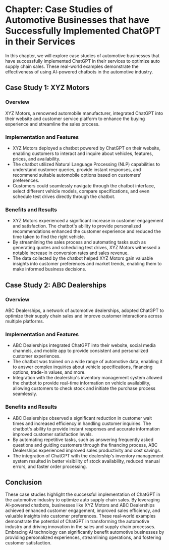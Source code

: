 Chapter: Case Studies of Automotive Businesses that have Successfully Implemented ChatGPT in their Services
===========================================================================================================

In this chapter, we will explore case studies of automotive businesses that have successfully implemented ChatGPT in their services to optimize auto supply chain sales. These real-world examples demonstrate the effectiveness of using AI-powered chatbots in the automotive industry.

**Case Study 1: XYZ Motors**
----------------------------

### **Overview**

XYZ Motors, a renowned automobile manufacturer, integrated ChatGPT into their website and customer service platform to enhance the buying experience and streamline the sales process.

### **Implementation and Features**

* XYZ Motors deployed a chatbot powered by ChatGPT on their website, enabling customers to interact and inquire about vehicles, features, prices, and availability.
* The chatbot utilized Natural Language Processing (NLP) capabilities to understand customer queries, provide instant responses, and recommend suitable automobile options based on customers' preferences.
* Customers could seamlessly navigate through the chatbot interface, select different vehicle models, compare specifications, and even schedule test drives directly through the chatbot.

### **Benefits and Results**

* XYZ Motors experienced a significant increase in customer engagement and satisfaction. The chatbot's ability to provide personalized recommendations enhanced the customer experience and reduced the time taken to find the right vehicle.
* By streamlining the sales process and automating tasks such as generating quotes and scheduling test drives, XYZ Motors witnessed a notable increase in conversion rates and sales revenue.
* The data collected by the chatbot helped XYZ Motors gain valuable insights into customer preferences and market trends, enabling them to make informed business decisions.

**Case Study 2: ABC Dealerships**
---------------------------------

### **Overview**

ABC Dealerships, a network of automotive dealerships, adopted ChatGPT to optimize their supply chain sales and improve customer interactions across multiple platforms.

### **Implementation and Features**

* ABC Dealerships integrated ChatGPT into their website, social media channels, and mobile app to provide consistent and personalized customer experiences.
* The chatbot was trained on a wide range of automotive data, enabling it to answer complex inquiries about vehicle specifications, financing options, trade-in values, and more.
* Integration with the dealership's inventory management system allowed the chatbot to provide real-time information on vehicle availability, allowing customers to check stock and initiate the purchase process seamlessly.

### **Benefits and Results**

* ABC Dealerships observed a significant reduction in customer wait times and increased efficiency in handling customer inquiries. The chatbot's ability to provide instant responses and accurate information improved customer satisfaction levels.
* By automating repetitive tasks, such as answering frequently asked questions and guiding customers through the financing process, ABC Dealerships experienced improved sales productivity and cost savings.
* The integration of ChatGPT with the dealership's inventory management system resulted in better visibility of stock availability, reduced manual errors, and faster order processing.

**Conclusion**
--------------

These case studies highlight the successful implementation of ChatGPT in the automotive industry to optimize auto supply chain sales. By leveraging AI-powered chatbots, businesses like XYZ Motors and ABC Dealerships achieved enhanced customer engagement, improved sales efficiency, and valuable insights into customer preferences. These real-world examples demonstrate the potential of ChatGPT in transforming the automotive industry and driving innovation in the sales and supply chain processes. Embracing AI technology can significantly benefit automotive businesses by providing personalized experiences, streamlining operations, and fostering customer satisfaction.
